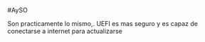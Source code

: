 #AySO 

Son practicamente lo mismo,. UEFI es mas seguro y es capaz de conectarse a internet para actualizarse 
